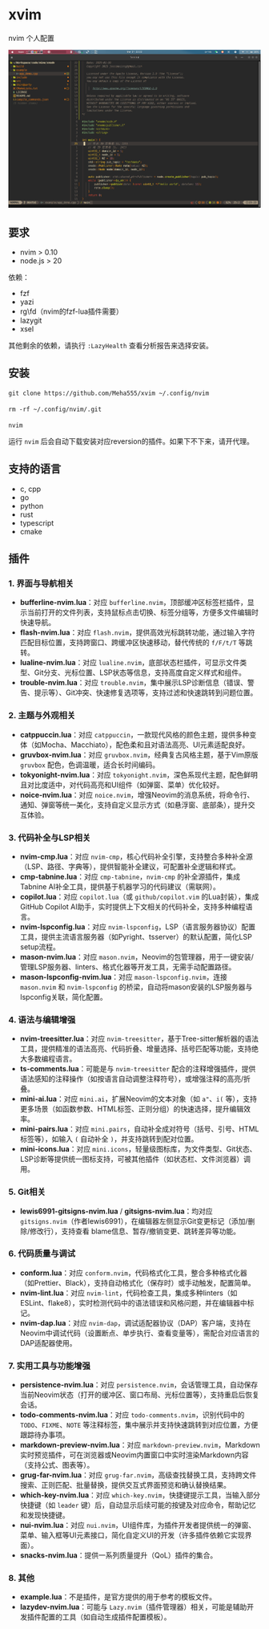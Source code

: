 # xvim

nvim 个人配置

![](doc/nvim.png)

## 要求

- nvim > 0.10
- node.js > 20

依赖：

- fzf
- yazi
- rg\fd（nvim的fzf-lua插件需要）
- lazygit
- xsel

其他剩余的依赖，请执行 `:LazyHealth` 查看分析报告来选择安装。

## 安装

```shell
git clone https://github.com/Meha555/xvim ~/.config/nvim

rm -rf ~/.config/nvim/.git

nvim
```

运行 `nvim` 后会自动下载安装对应reversion的插件。如果下不下来，请开代理。

## 支持的语言

- c, cpp
- go
- python
- rust
- typescript
- cmake

## 插件

### 1. 界面与导航相关
- **bufferline-nvim.lua**：对应 `bufferline.nvim`，顶部缓冲区标签栏插件，显示当前打开的文件列表，支持鼠标点击切换、标签分组等，方便多文件编辑时快速导航。  
- **flash-nvim.lua**：对应 `flash.nvim`，提供高效光标跳转功能，通过输入字符匹配目标位置，支持跨窗口、跨缓冲区快速移动，替代传统的 `f/F/t/T` 等跳转。  
- **lualine-nvim.lua**：对应 `lualine.nvim`，底部状态栏插件，可显示文件类型、Git分支、光标位置、LSP状态等信息，支持高度自定义样式和组件。  
- **trouble-nvim.lua**：对应 `trouble.nvim`，集中展示LSP诊断信息（错误、警告、提示等）、Git冲突、快速修复选项等，支持过滤和快速跳转到问题位置。  


### 2. 主题与外观相关
- **catppuccin.lua**：对应 `catppuccin`，一款现代风格的颜色主题，提供多种变体（如Mocha、Macchiato），配色柔和且对语法高亮、UI元素适配良好。  
- **gruvbox-nvim.lua**：对应 `gruvbox.nvim`，经典复古风格主题，基于Vim原版 `gruvbox` 配色，色调温暖，适合长时间编码。  
- **tokyonight-nvim.lua**：对应 `tokyonight.nvim`，深色系现代主题，配色鲜明且对比度适中，对代码高亮和UI组件（如弹窗、菜单）优化较好。  
- **noice-nvim.lua**：对应 `noice.nvim`，增强Neovim的消息系统，将命令行、通知、弹窗等统一美化，支持自定义显示方式（如悬浮窗、底部条），提升交互体验。  


### 3. 代码补全与LSP相关
- **nvim-cmp.lua**：对应 `nvim-cmp`，核心代码补全引擎，支持整合多种补全源（LSP、路径、字典等），提供智能补全建议，可配置补全逻辑和样式。  
- **cmp-tabnine.lua**：对应 `cmp-tabnine`，`nvim-cmp` 的补全源插件，集成Tabnine AI补全工具，提供基于机器学习的代码建议（需联网）。  
- **copilot.lua**：对应 `copilot.lua`（或 `github/copilot.vim` 的Lua封装），集成GitHub Copilot AI助手，实时提供上下文相关的代码补全，支持多种编程语言。  
- **nvim-lspconfig.lua**：对应 `nvim-lspconfig`，LSP（语言服务器协议）配置工具，提供主流语言服务器（如Pyright、tsserver）的默认配置，简化LSP setup流程。  
- **mason-nvim.lua**：对应 `mason.nvim`，Neovim的包管理器，用于一键安装/管理LSP服务器、linters、格式化器等开发工具，无需手动配置路径。  
- **mason-lspconfig-nvim.lua**：对应 `mason-lspconfig.nvim`，连接 `mason.nvim` 和 `nvim-lspconfig` 的桥梁，自动将mason安装的LSP服务器与lspconfig关联，简化配置。  


### 4. 语法与编辑增强
- **nvim-treesitter.lua**：对应 `nvim-treesitter`，基于Tree-sitter解析器的语法工具，提供精准的语法高亮、代码折叠、增量选择、括号匹配等功能，支持绝大多数编程语言。  
- **ts-comments.lua**：可能是与 `nvim-treesitter` 配合的注释增强插件，提供语法感知的注释操作（如按语言自动调整注释符号），或增强注释的高亮/折叠。  
- **mini-ai.lua**：对应 `mini.ai`，扩展Neovim的文本对象（如 `a"`、`i(` 等），支持更多场景（如函数参数、HTML标签、正则分组）的快速选择，提升编辑效率。  
- **mini-pairs.lua**：对应 `mini.pairs`，自动补全成对符号（括号、引号、HTML标签等），如输入 `(` 自动补全 `)`，并支持跳转到配对位置。  
- **mini-icons.lua**：对应 `mini.icons`，轻量级图标库，为文件类型、Git状态、LSP诊断等提供统一图标支持，可被其他插件（如状态栏、文件浏览器）调用。  


### 5. Git相关
- **lewis6991-gitsigns-nvim.lua** / **gitsigns-nvim.lua**：均对应 `gitsigns.nvim`（作者lewis6991），在编辑器左侧显示Git变更标记（添加/删除/修改行），支持查看 blame信息、暂存/撤销变更、跳转差异等功能。  


### 6. 代码质量与调试
- **conform.lua**：对应 `conform.nvim`，代码格式化工具，整合多种格式化器（如Prettier、Black），支持自动格式化（保存时）或手动触发，配置简单。  
- **nvim-lint.lua**：对应 `nvim-lint`，代码检查工具，集成多种linters（如ESLint、flake8），实时检测代码中的语法错误和风格问题，并在编辑器中标记。  
- **nvim-dap.lua**：对应 `nvim-dap`，调试适配器协议（DAP）客户端，支持在Neovim中调试代码（设置断点、单步执行、查看变量等），需配合对应语言的DAP适配器使用。  


### 7. 实用工具与功能增强
- **persistence-nvim.lua**：对应 `persistence.nvim`，会话管理工具，自动保存当前Neovim状态（打开的缓冲区、窗口布局、光标位置等），支持重启后恢复会话。  
- **todo-comments-nvim.lua**：对应 `todo-comments.nvim`，识别代码中的 `TODO`、`FIXME`、`NOTE` 等注释标签，集中展示并支持快速跳转到对应位置，方便跟踪待办事项。  
- **markdown-preview-nvim.lua**：对应 `markdown-preview.nvim`，Markdown实时预览插件，可在浏览器或Neovim内置窗口中实时渲染Markdown内容（支持公式、图表等）。  
- **grug-far-nvim.lua**：对应 `grug-far.nvim`，高级查找替换工具，支持跨文件搜索、正则匹配、批量替换，提供交互式界面预览和确认替换结果。  
- **which-key-nvim.lua**：对应 `which-key.nvim`，快捷键提示工具，当输入部分快捷键（如 `leader` 键）后，自动显示后续可能的按键及对应命令，帮助记忆和发现快捷键。  
- **nui-nvim.lua**：对应 `nui.nvim`，UI组件库，为插件开发者提供统一的弹窗、菜单、输入框等UI元素接口，简化自定义UI的开发（许多插件依赖它实现界面）。  
- **snacks-nvim.lua**：提供一系列质量提升（QoL）插件的集合。


### 8. 其他
- **example.lua**：不是插件，是官方提供的用于参考的模板文件。  
- **lazydev-nvim.lua**：可能与 `Lazy.nvim`（插件管理器）相关，可能是辅助开发插件配置的工具（如自动生成插件配置模板）。  
